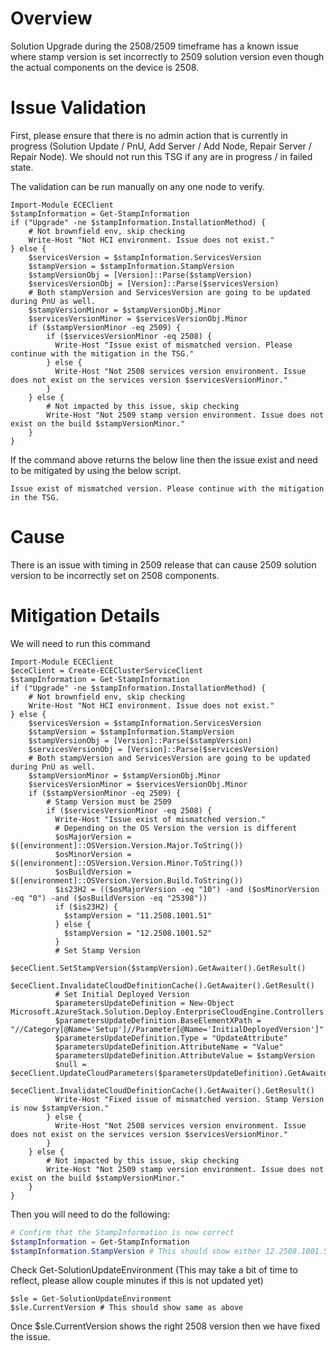 # Overview

Solution Upgrade during the 2508/2509 timeframe has a known issue where stamp version is set incorrectly to 2509 solution version even though the actual components on the device is 2508. 

# Issue Validation

First, please ensure that there is no admin action that is currently in progress (Solution Update / PnU, Add Server / Add Node, Repair Server / Repair Node). We should not run this TSG if any are in progress / in failed state.

The validation can be run manually on any one node to verify. 

```
Import-Module ECEClient
$stampInformation = Get-StampInformation
if ("Upgrade" -ne $stampInformation.InstallationMethod) {
    # Not brownfield env, skip checking
    Write-Host "Not HCI environment. Issue does not exist."
} else {
    $servicesVersion = $stampInformation.ServicesVersion
    $stampVersion = $stampInformation.StampVersion
    $stampVersionObj = [Version]::Parse($stampVersion)
    $servicesVersionObj = [Version]::Parse($servicesVersion)
    # Both stampVersion and ServicesVersion are going to be updated during PnU as well.
    $stampVersionMinor = $stampVersionObj.Minor
    $servicesVersionMinor = $servicesVersionObj.Minor
    if ($stampVersionMinor -eq 2509) {
        if ($servicesVersionMinor -eq 2508) {
          Write-Host "Issue exist of mismatched version. Please continue with the mitigation in the TSG."
        } else {
          Write-Host "Not 2508 services version environment. Issue does not exist on the services version $servicesVersionMinor."
        }
    } else {
        # Not impacted by this issue, skip checking
        Write-Host "Not 2509 stamp version environment. Issue does not exist on the build $stampVersionMinor."
    }
}

```

If the command above returns the below line then the issue exist and need to be mitigated by using the below script.

```
Issue exist of mismatched version. Please continue with the mitigation in the TSG.
```

# Cause

There is an issue with timing in 2509 release that can cause 2509 solution version to be incorrectly set on 2508 components.

# Mitigation Details

We will need to run this command

```
Import-Module ECEClient
$eceClient = Create-ECEClusterServiceClient
$stampInformation = Get-StampInformation
if ("Upgrade" -ne $stampInformation.InstallationMethod) {
    # Not brownfield env, skip checking
    Write-Host "Not HCI environment. Issue does not exist."
} else {
    $servicesVersion = $stampInformation.ServicesVersion
    $stampVersion = $stampInformation.StampVersion
    $stampVersionObj = [Version]::Parse($stampVersion)
    $servicesVersionObj = [Version]::Parse($servicesVersion)
    # Both stampVersion and ServicesVersion are going to be updated during PnU as well.
    $stampVersionMinor = $stampVersionObj.Minor
    $servicesVersionMinor = $servicesVersionObj.Minor
    if ($stampVersionMinor -eq 2509) {
        # Stamp Version must be 2509
        if ($servicesVersionMinor -eq 2508) {
          Write-Host "Issue exist of mismatched version."
          # Depending on the OS Version the version is different
          $osMajorVersion = $([environment]::OSVersion.Version.Major.ToString())
          $osMinorVersion = $([environment]::OSVersion.Version.Minor.ToString())
          $osBuildVersion = $([environment]::OSVersion.Version.Build.ToString())
          $is23H2 = (($osMajorVersion -eq "10") -and ($osMinorVersion -eq "0") -and ($osBuildVersion -eq "25398"))
          if ($is23H2) {
            $stampVersion = "11.2508.1001.51"
          } else {
            $stampVersion = "12.2508.1001.52"
          }
          # Set Stamp Version
          $eceClient.SetStampVersion($stampVersion).GetAwaiter().GetResult()
          $eceClient.InvalidateCloudDefinitionCache().GetAwaiter().GetResult()
          # Set Initial Deployed Version
          $parametersUpdateDefinition = New-Object Microsoft.AzureStack.Solution.Deploy.EnterpriseCloudEngine.Controllers.Models.CloudParametersUpdateDescription
          $parametersUpdateDefinition.BaseElementXPath = "//Category[@Name='Setup']//Parameter[@Name='InitialDeployedVersion']"
          $parametersUpdateDefinition.Type = "UpdateAttribute"
          $parametersUpdateDefinition.AttributeName = "Value"
          $parametersUpdateDefinition.AttributeValue = $stampVersion
          $null = $eceClient.UpdateCloudParameters($parametersUpdateDefinition).GetAwaiter().GetResult()
          $eceClient.InvalidateCloudDefinitionCache().GetAwaiter().GetResult()
          Write-Host "Fixed issue of mismatched version. Stamp Version is now $stampVersion."
        } else {
          Write-Host "Not 2508 services version environment. Issue does not exist on the services version $servicesVersionMinor."
        }
    } else {
        # Not impacted by this issue, skip checking
        Write-Host "Not 2509 stamp version environment. Issue does not exist on the build $stampVersionMinor."
    }
}
```

Then you will need to do the following: 

``` PowerShell
# Confirm that the StampInformation is now correct
$stampInformation = Get-StampInformation
$stampInformation.StampVersion # This should show either 12.2508.1001.52 or 11.2508.1001.51
```

Check Get-SolutionUpdateEnvironment (This may take a bit of time to reflect, please allow couple minutes if this is not updated yet)

```
$sle = Get-SolutionUpdateEnvironment
$sle.CurrentVersion # This should show same as above
```

Once $sle.CurrentVersion shows the right 2508 version then we have fixed the issue.
